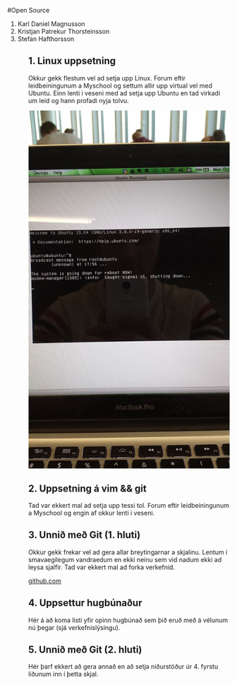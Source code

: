 #Open Source

<ol>
<li>Karl Daniel Magnusson</li>
<li>Kristjan Patrekur Thorsteinsson</li>
<li>Stefan Hafthorsson</li>
<ol>

## 1. Linux uppsetning

Okkur gekk flestum vel ad setja upp Linux. Forum eftir leidbeiningunum a Myschool og settum allir upp virtual vel med Ubuntu. Einn lenti i veseni med ad setja upp Ubuntu en tad virkadi um leid og hann profadi nyja tolvu.

![Ubuntu](Kalli.jpg)


## 2. Uppsetning á vim && git

Tad var ekkert mal ad setja upp tessi tol. Forum eftir leidbeiningunum a Myschool og engin af okkur lenti i veseni.

## 3. Unnið með Git (1. hluti)

Okkur gekk frekar vel ad gera allar breytingarnar a skjalinu. Lentum i smavaegilegum vandraedum en ekki neinu sem vid nadum ekki ad leysa sjalfir. Tad var ekkert mal ad forka verkefnid.

[github.com](https://github.com/KalliMagg/INTOPrufa)

[id]: https://github.com/KalliMagg/INTOPrufa
## 4. Uppsettur hugbúnaður

Hér á að koma listi yfir opinn hugbúnað sem þið eruð með á vélunum nú þegar (sjá verkefnislýsingu).

## 5. Unnið með Git (2. hluti)

Hér þarf ekkert að gera annað en að setja niðurstöður úr 4. fyrstu liðunum inn í þetta skjal.
